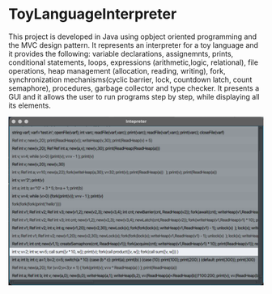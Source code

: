 # ToyLanguageInterpreter

This project is developed in Java using opbject oriented programming and the MVC design pattern. It represents an interpreter for a toy language and it provides the following: variable declarations, assignemnts, prints, conditional statements, loops, expressions (arithmetic,logic, relational), file operations, heap management (allocation, reading, writing), fork, synchronization mechanisms(cyclic barrier, lock, countdown latch, count semaphore), procedures, garbage collector and type checker. It presents a GUI and it allows the user to run programs step by step, while displaying all its elements.

![alt text](https://github.com/AndreeaPloscar/ToyLanguageInterpreter/blob/main/screenshots/Screen%20Shot%202022-03-30%20at%206.55.33%20PM.png)
